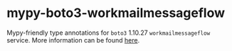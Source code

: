 # mypy-boto3-workmailmessageflow

Mypy-friendly type annotations for `boto3` 1.10.27 `workmailmessageflow` service.
More information can be found [here](https://github.com/vemel/mypy_boto3).
